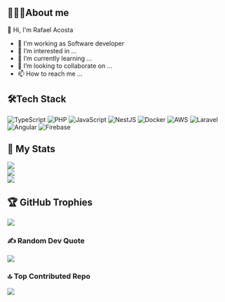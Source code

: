 ## 🧑🏻‍💻About me

👋 Hi, I'm Rafael Acosta

- 🚧 I'm working as Software developer
- 👀 I’m interested in ...
- 🌱 I’m currently learning ...
- 💞️ I’m looking to collaborate on ...
- 📫 How to reach me ...

## 🛠️Tech Stack
![TypeScript](https://img.shields.io/badge/typescript-%23007ACC.svg?style=flat&logo=typescript&logoColor=white) ![PHP](https://img.shields.io/badge/php-%23777BB4.svg?style=flat&logo=php&logoColor=white) ![JavaScript](https://img.shields.io/badge/javascript-%23323330.svg?style=flat&logo=javascript&logoColor=%23F7DF1E) ![NestJS](https://img.shields.io/badge/nestjs-%23E0234E.svg?style=flat&logo=nestjs&logoColor=white) ![Docker](https://img.shields.io/badge/docker-%230db7ed.svg?style=flat&logo=docker&logoColor=white) ![AWS](https://img.shields.io/badge/AWS-%23FF9900.svg?style=flat&logo=amazon-aws&logoColor=white) ![Laravel](https://img.shields.io/badge/laravel-%23FF2D20.svg?style=flat&logo=laravel&logoColor=white) ![Angular](https://img.shields.io/badge/angular-%23DD0031.svg?style=flat&logo=angular&logoColor=white) ![Firebase](https://img.shields.io/badge/firebase-%23039BE5.svg?style=flat&logo=firebase)
## 🚀 My Stats
![](https://github-readme-stats.vercel.app/api?username=jrafael91&theme=radical&hide_border=false&include_all_commits=true&count_private=true)<br/>
![](https://github-readme-streak-stats.herokuapp.com/?user=jrafael91&theme=radical&hide_border=false)<br/>
![](https://github-readme-stats.vercel.app/api/top-langs/?username=jrafael91&theme=radical&hide_border=false&include_all_commits=true&count_private=true&layout=compact)
## 🏆 GitHub Trophies
![](https://github-profile-trophy.vercel.app/?username=jrafael91&theme=radical&no-frame=false&no-bg=false&margin-w=4)

### ✍️ Random Dev Quote
![](https://quotes-github-readme.vercel.app/api?type=horizontal&theme=radical%&quote=The+only+way+to+go+fast,+is+to+go+well.&author=Uncle+Bob)

### 🔝 Top Contributed Repo
![](https://github-contributor-stats.vercel.app/api?username=jrafael91&limit=5&theme=radical&combine_all_yearly_contributions=true)

<!---
JRafael91/JRafael91 is a ✨ special ✨ repository because its `README.md` (this file) appears on your GitHub profile.
You can click the Preview link to take a look at your changes.
--->

<!---
![Anurag's GitHub stats](https://github-readme-stats.vercel.app/api?username=JRafael91&theme=material-palenight&show_icons=true)
[![GitHub Streak](https://github-readme-streak-stats.herokuapp.com?user=JRafael91&theme=material-palenight)](https://git.io/streak-stats)
![Stats](https://github-readme-stats.vercel.app/api/top-langs?username=JRafael91&locale=en&hide_title=false&layout=compact&card_width=320&langs_count=5&theme=dark&hide_border=true&order=2)
-->

